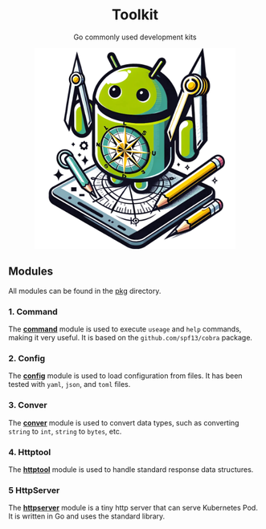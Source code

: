 <div align="center">
	<h1>Toolkit</h1>
    <p>Go commonly used development kits</p>
	<img src="assets/logo.png" alt="logo" width="400px">
</div>

## Modules

All modules can be found in the [pkg](./pkg/) directory.

### 1. Command

The [**command**](./pkg/command/) module is used to execute `useage` and `help` commands, making it very useful. It is based on the `github.com/spf13/cobra` package.

### 2. Config

The [**config**](./pkg/config/) module is used to load configuration from files. It has been tested with `yaml`, `json`, and `toml` files.

### 3. Conver

The [**conver**](./pkg/conver/) module is used to convert data types, such as converting `string` to `int`, `string` to `bytes`, etc.

### 4. Httptool

The [**httptool**](./pkg/httptool/) module is used to handle standard response data structures.

### 5 HttpServer

The [**httpserver**](./pkg/httpserver/) module is a tiny http server that can serve Kubernetes Pod. It is written in Go and uses the standard library.
